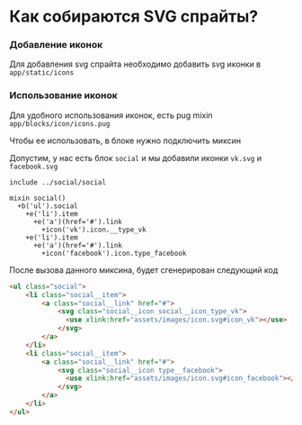 # Как собираются SVG спрайты?

### Добавление иконок

Для добавления svg спрайта необходимо добавить svg иконки в `app/static/icons`

### Использование иконок

Для удобного использования иконок, есть pug mixin `app/blocks/icon/icons.pug`

Чтобы ее использовать, в блоке нужно подключить миксин

Допустим, у нас есть блок `social` и мы добавили иконки `vk.svg` и `facebook.svg`

```jade
include ../social/social

mixin social()
  +b('ul').social
    +e('li').item
      +e('a')(href='#').link
        +icon('vk').icon.__type_vk
    +e('li').item
      +e('a')(href='#').link
        +icon('facebook').icon.type_facebook
```

После вызова данного миксина, будет сгенерирован следующий код

```html
<ul class="social">
    <li class="social__item">
        <a class="social__link" href="#">
            <svg class="social__icon social__icon_type_vk">
              <use xlink:href="assets/images/icon.svg#icon_vk"></use>
            </svg>
        </a>
    </li>
    <li class="social__item">
        <a class="social__link" href="#">
            <svg class="social__icon type__facebook">
              <use xlink:href="assets/images/icon.svg#icon_facebook"></use>
            </svg>
        </a>
    </li>
</ul>
```
